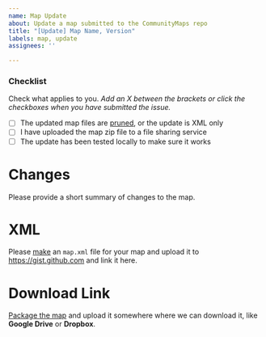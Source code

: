 ```yaml
---
name: Map Update
about: Update a map submitted to the CommunityMaps repo
title: "[Update] Map Name, Version"
labels: map, update
assignees: ''

---
```


### Checklist
Check what applies to you. *Add an X between the brackets or click the checkboxes when you have submitted the issue.*
- [ ] The updated map files are [pruned](https://pgm.dev/docs/guides/packaging/pruning-chunks), or the update is XML only
- [ ] I have uploaded the map zip file to a file sharing service
- [ ] The update has been tested locally to make sure it works

# Changes
Please provide a short summary of changes to the map.

# XML
Please [make](https://pgm.dev/docs/guides/packaging/compiling-and-releasing#the-maps-xml-file) an `map.xml` file for your map and upload it to https://gist.github.com and link it here.

# Download Link
[Package the map](https://pgm.dev/docs/guides/packaging/compiling-and-releasing#compressing-the-folder-to-a-zip-file) and upload it somewhere where we can download it, like **Google Drive** or **Dropbox**.
